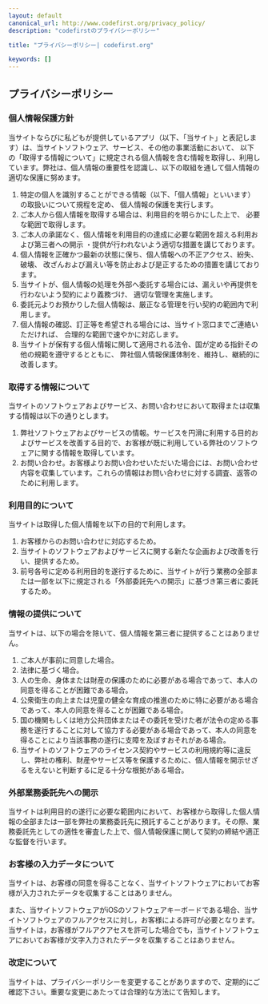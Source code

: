 ```yaml
---
layout: default
canonical_url: http://www.codefirst.org/privacy_policy/
description: "codefirstのプライバシーポリシー"

title: "プライバシーポリシー| codefirst.org"

keywords: []
---
```

## プライバシーポリシー

### 個人情報保護方針
当サイトならびに私どもが提供しているアプリ（以下、「当サイト」と表記します）は、当サイトソフトウェア、サービス、その他の事業活動において、 以下の「取得する情報について」に規定される個人情報を含む情報を取得し、利用しています。弊社は、個人情報の重要性を認識し、以下の取組を通して個人情報の適切な保護に努めます。

  1. 特定の個人を識別することができる情報（以下、「個人情報」といいます）の取扱いについて規程を定め、 個人情報の保護を実行します。
  2. ご本人から個人情報を取得する場合は、利用目的を明らかにした上で、 必要な範囲で取得します。
  3. ご本人の承諾なく、個人情報を利用目的の達成に必要な範囲を超える利用および第三者への開示 ・提供が行われないよう適切な措置を講じております。
  4. 個人情報を正確かつ最新の状態に保ち、個人情報への不正アクセス、紛失、破壊、 改ざんおよび漏えい等を防止および是正するための措置を講じております。
  5. 当サイトが、個人情報の処理を外部へ委託する場合には、漏えいや再提供を行わないよう契約により義務づけ、 適切な管理を実施します。
  6. 委託元よりお預かりした個人情報は、厳正なる管理を行い契約の範囲内で利用します。
  7. 個人情報の確認、訂正等を希望される場合には、当サイト窓口までご連絡いただければ、 合理的な範囲で速やかに対応します。
  8. 当サイトが保有する個人情報に関して適用される法令、国が定める指針その他の規範を遵守するとともに、 弊社個人情報保護体制を、維持し、継続的に改善します。

### 取得する情報について
当サイトのソフトウェアおよびサービス、お問い合わせにおいて取得または収集する情報は以下の通りとします。

  1. 弊社ソフトウェアおよびサービスの情報。サービスを円滑に利用する目的およびサービスを改善する目的で、お客様が既に利用している弊社のソフトウェアに関する情報を取得しています。
  2. お問い合わせ。お客様よりお問い合わせいただいた場合には、お問い合わせ内容を収集しています。これらの情報はお問い合わせに対する調査、返答のために利用します。

### 利用目的について
当サイトは取得した個人情報を以下の目的で利用します。

  1. お客様からのお問い合わせに対応するため。
  2. 当サイトのソフトウェアおよびサービスに関する新たな企画および改善を行い、提供するため。
  3. 前号各号に定める利用目的を遂行するために、当サイトが行う業務の全部または一部を以下に規定される「外部委託先への開示」に基づき第三者に委託するため。

### 情報の提供について
当サイトは、以下の場合を除いて、個人情報を第三者に提供することはありません。

  1. ご本人が事前に同意した場合。
  2. 法律に基づく場合。
  3. 人の生命、身体または財産の保護のために必要がある場合であって、本人の同意を得ることが困難である場合。
  4. 公衆衛生の向上または児童の健全な育成の推進のために特に必要がある場合であって、本人の同意を得ることが困難である場合。
  5. 国の機関もしくは地方公共団体またはその委託を受けた者が法令の定める事務を遂行することに対して協力する必要がある場合であって、本人の同意を得ることにより当該事務の遂行に支障を及ぼすおそれがある場合。
  6. 当サイトのソフトウェアのライセンス契約やサービスの利用規約等に違反し、弊社の権利、財産やサービス等を保護するために、個人情報を開示せざるをえないと判断するに足る十分な根拠がある場合。

### 外部業務委託先への開示
当サイトは利用目的の遂行に必要な範囲内において、お客様から取得した個人情報の全部または一部を弊社の業務委託先に預託することがあります。その際、業務委託先としての適性を審査した上で、個人情報保護に関して契約の締結や適正な監督を行います。

### お客様の入力データについて
当サイトは、お客様の同意を得ることなく、当サイトソフトウェアにおいてお客様が入力されたデータを収集することはありません。

また、当サイトソフトウェアがiOSのソフトウェアキーボードである場合、当サイトソフトウェアのフルアクセスに対し，お客様による許可が必要となります。当サイトは，お客様がフルアクアセスを許可した場合でも，当サイトソフトウェアにおいてお客様が文字入力されたデータを収集することはありません。

### 改定について
当サイトは、プライバシーポリシーを変更することがありますので、定期的にご確認下さい。重要な変更にあたっては合理的な方法にて告知します。


